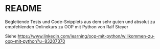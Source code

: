 # README

Begleitende Tests und Code-Snipplets aus dem sehr guten und absolut zu empfehlenden Onlinekurs zu OOP mit Python von Ralf Steyer 

Siehe https://www.linkedin.com/learning/oop-mit-python/willkommen-zu-oop-mit-python?u=83207370
